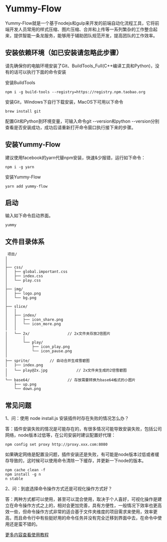 # Yummy-Flow

Yummy-Flow就是一个基于nodejs和gulp来开发的前端自动化流程工具，它将前端开发人员常用的样式压缩、图片压缩、合并和上传等一系列繁杂的工作整合起来，提供智能一条龙服务，能够用于辅助团队规范开发，提高团队的工作效率。

## 安装依赖环境（如已安装请忽略此步骤）

请先确保你的电脑环境安装了Git、BuildTools_Full(C++编译工具和Python)，没有的话可以执行下面的命令安装

安装BuildTools

```
npm i -g build-tools --registry=https://registry.npm.taobao.org

```
安装Git，Windows下自行下载安装，MacOS下可用以下命令

```
brew install git

```

配置Git和Python到环境变量，可输入命令git --version和python --version分别查看是否安装成功，成功后请重新打开命令窗口执行接下来的步骤。

## 安装Yummy-Flow

建议使用facebook的yarn代替npm安装，快速&少报错，运行如下命令：

```
npm i -g yarn

```

安装Yummy-Flow

```
yarn add yummy-flow

```

## 启动

输入如下命令启动界面。

```
yummy

```

## 文件目录体系

```
 项目/
│
│
├── css/                
│   ├── global.important.css                
│   ├── index.css                
│   └── play.css
│
├── img/                
│   ├── logo.png                
│   └── bg.png
│
├── slice/                
│   │
│   ├── index/                
│   │   ├── icon_share.png                
│   │   └── icon_more.png
│   │
│   └── 2x/                 // 2x文件夹存放2倍图片
│       │
│       └── play/
│           ├── icon_play.png                
│           └── icon_pause.png
│
├── sprite/         // 自动合并生成雪碧图                
│   ├── index.png                
│   └── play@2x.jpg             // 2x文件夹生成的2倍雪碧图
│
└── base64/                 // 存放需要转换为base64格式的小图片
    ├── up.png                
    └── down.png
```

## 常见问题

1、问：使用 node install.js 安装插件时存在失败的情况怎么办？

答：插件安装失败的情况是可能存在的，有很多情况可能导致安装失败，包括公司网络，node版本过低等，在公司安装时建议配置好代理：

```
npm config set proxy http://proxy.xxx.com:8080
```

如果确定网络是配置没问题，插件安装还是失败，有可能是node版本过低或者缓存导致的，这时候可以使用命令清除一下缓存，并更新一下node的版本。

```
npm cache clean -f
npm install -g n
n stable
```

2、问：到底选择命令操作方式还是可视化操作方式好？

答：两种方式都可以使用，甚至可以混合使用，取决于个人喜好，可视化操作是建立在命令操作方式之上的，相对会更加完善，具有方便性，一般情况下效率也更高效一些，但命令操作方式非常的适合基于文件夹维度的项目需求来使用，效率更高，而且命令行中有些挺好用的命令任务并没有完全迁移到界面中去，在命令中使用还是蛮不错的。


[更多内容查看使用教程](http://yumyfung.github.io/yummy.github.io/)